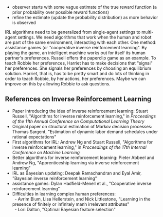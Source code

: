 - observer starts with some vague estimate of the true reward function (a prior probability over possible reward functions)  
- refine the estimate (update the probability distribution) as more behavior is observed  
  
IRL algorithms need to be generalized from single-agent settings to multi-agent settings. We need algorithms that work when the human and robot are part of the same environment, interacting with each other. One method: assistance games (or "cooperative inverse reinforcement learning". By playing the game, an intelligent machine works out for itself its human partner's preferences. Russell offers the paperclip game as an example. To teach Robbie her preferences, Harriet has to make decisions that "signal" her preferences. She signals her preferences by choosing an equilibrium solution. Harriet, that is, has to be pretty smart and do lots of thinking in order to teach Robbie, by her actions, her preferences. Maybe we can improve on this by allowing Robbie to ask questions.  
  
## References on Inverse Reinforcement Learning  
  
- Paper introducing the idea of inverse reinforcement learning: Stuart Russell, "Algorithms for inverse reinforcement learning," in _Proceedings of the 11th Annual Conference on Computational Learning Theory_  
- Original paper on structural estimation of Markov decision processes: Thomas Sargent, "Estimation of dynamic labor demand schedules under rational expectations"  
- First algorithms for IRL: Andrew Ng and Stuart Russell, "Algorithms for inverse reinforcement learning," in _Proceedings of the 17th Internal Conference on Machine Learning_  
- Better algorithms for inverse reinforcement learning: Pieter Abbeel and Andrew Ng, "Apprenticeship learning via inverse reinforcement learning"  
- IRL as Bayesian updating: Deepak Ramachandran and Eyal Amir, "Bayesian inverse reinforcement learning"  
- assistance games: Dylan Hadfield-Menell et al., "Cooperative inverse reinforcement learning"  
- Difficulties in learning complex human preferences:  
  - Avrim Blum, Lisa Hellerstein, and Nick Littlestone, "Learning in the presence of finitely or infinitely manh irrelevant attributes"  
  - Lori Dalton, "Optimal Bayesian feature selection"  